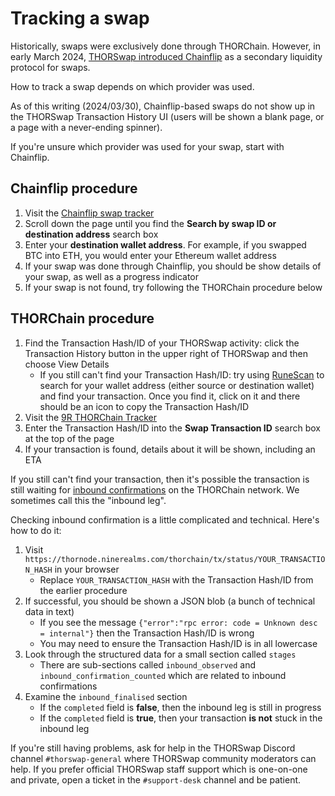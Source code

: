 # Tracking a swap

Historically, swaps were exclusively done through THORChain.  However, in early
March 2024, [THORSwap introduced Chainflip][2] as a secondary liquidity
protocol for swaps.

How to track a swap depends on which provider was used.

As of this writing (2024/03/30), Chainflip-based swaps do not show up in the
THORSwap Transaction History UI (users will be shown a blank page, or a page
with a never-ending spinner).

If you're unsure which provider was used for your swap, start with Chainflip.

## Chainflip procedure

1. Visit the [Chainflip swap tracker]
1. Scroll down the page until you find the **Search by swap ID or destination address** search box
1. Enter your **destination wallet address**.  For example, if you swapped BTC into ETH, you would enter your Ethereum wallet address
1. If your swap was done through Chainflip, you should be show details of your swap, as well as a progress indicator
1. If your swap is not found, try following the THORChain procedure below

## THORChain procedure

1. Find the Transaction Hash/ID of your THORSwap activity: click the Transaction History button in the upper right of THORSwap and then choose View Details
   - If you still can't find your Transaction Hash/ID: try using [RuneScan] to search for your wallet address (either source or destination wallet) and find your transaction.  Once you find it, click on it and there should be an icon to copy the Transaction Hash/ID
1. Visit the [9R THORChain Tracker]
1. Enter the Transaction Hash/ID into the **Swap Transaction ID** search box at the top of the page
1. If your transaction is found, details about it will be shown, including an ETA

If you still can't find your transaction, then it's possible the transaction is still waiting for
[inbound confirmations][1] on the THORChain network.  We sometimes call this the "inbound leg".

Checking inbound confirmation is a little complicated and technical.  Here's how to do it:

1. Visit `https://thornode.ninerealms.com/thorchain/tx/status/YOUR_TRANSACTION_HASH` in your browser
   - Replace `YOUR_TRANSACTION_HASH` with the Transaction Hash/ID from the earlier procedure
1. If successful, you should be shown a JSON blob (a bunch of technical data in text)
   - If you see the message `{"error":"rpc error: code = Unknown desc = internal"}` then the Transaction Hash/ID is wrong
   - You may need to ensure the Transaction Hash/ID is in all lowercase
1. Look through the structured data for a small section called `stages`
   - There are sub-sections called `inbound_observed` and `inbound_confirmation_counted` which are related to inbound confirmations
1. Examine the `inbound_finalised` section
   - If the `completed` field is **false**, then the inbound leg is still in progress
   - If the `completed` field is **true**, then your transaction **is not** stuck in the inbound leg

If you're still having problems, ask for help in the THORSwap Discord channel
`#thorswap-general` where THORSwap community moderators can help.  If you
prefer official THORSwap staff support which is one-on-one and private, open a
ticket in the `#support-desk` channel and be patient.

[1]: https://crypto-university.medium.com/under-the-hood-thorchain-transaction-delays-250d00ed57b7#f667
[2]: https://thorswap.medium.com/cross-chain-made-easy-thorswap-integrates-chainflip-liquidity-network-3894d24db1b8
[9R THORChain Tracker]: https://track.ninerealms.com/
[Chainflip swap tracker]: https://scan.chainflip.io/swaps
[RuneScan]: https://runescan.io/
